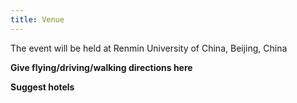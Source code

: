 ```yaml
---
title: Venue
---
```


The event will be held at Renmin University of China, Beijing, China

**Give flying/driving/walking directions here**

**Suggest hotels**
